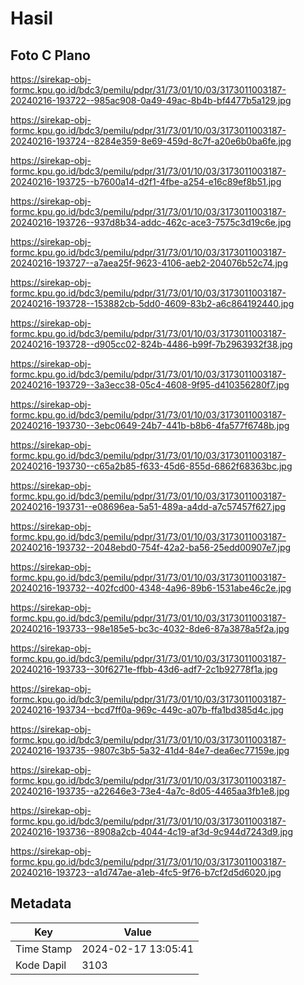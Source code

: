 # Hasil

## Foto C Plano

https://sirekap-obj-formc.kpu.go.id/bdc3/pemilu/pdpr/31/73/01/10/03/3173011003187-20240216-193722--985ac908-0a49-49ac-8b4b-bf4477b5a129.jpg

https://sirekap-obj-formc.kpu.go.id/bdc3/pemilu/pdpr/31/73/01/10/03/3173011003187-20240216-193724--8284e359-8e69-459d-8c7f-a20e6b0ba6fe.jpg

https://sirekap-obj-formc.kpu.go.id/bdc3/pemilu/pdpr/31/73/01/10/03/3173011003187-20240216-193725--b7600a14-d2f1-4fbe-a254-e16c89ef8b51.jpg

https://sirekap-obj-formc.kpu.go.id/bdc3/pemilu/pdpr/31/73/01/10/03/3173011003187-20240216-193726--937d8b34-addc-462c-ace3-7575c3d19c6e.jpg

https://sirekap-obj-formc.kpu.go.id/bdc3/pemilu/pdpr/31/73/01/10/03/3173011003187-20240216-193727--a7aea25f-9623-4106-aeb2-204076b52c74.jpg

https://sirekap-obj-formc.kpu.go.id/bdc3/pemilu/pdpr/31/73/01/10/03/3173011003187-20240216-193728--153882cb-5dd0-4609-83b2-a6c864192440.jpg

https://sirekap-obj-formc.kpu.go.id/bdc3/pemilu/pdpr/31/73/01/10/03/3173011003187-20240216-193728--d905cc02-824b-4486-b99f-7b2963932f38.jpg

https://sirekap-obj-formc.kpu.go.id/bdc3/pemilu/pdpr/31/73/01/10/03/3173011003187-20240216-193729--3a3ecc38-05c4-4608-9f95-d410356280f7.jpg

https://sirekap-obj-formc.kpu.go.id/bdc3/pemilu/pdpr/31/73/01/10/03/3173011003187-20240216-193730--3ebc0649-24b7-441b-b8b6-4fa577f6748b.jpg

https://sirekap-obj-formc.kpu.go.id/bdc3/pemilu/pdpr/31/73/01/10/03/3173011003187-20240216-193730--c65a2b85-f633-45d6-855d-6862f68363bc.jpg

https://sirekap-obj-formc.kpu.go.id/bdc3/pemilu/pdpr/31/73/01/10/03/3173011003187-20240216-193731--e08696ea-5a51-489a-a4dd-a7c57457f627.jpg

https://sirekap-obj-formc.kpu.go.id/bdc3/pemilu/pdpr/31/73/01/10/03/3173011003187-20240216-193732--2048ebd0-754f-42a2-ba56-25edd00907e7.jpg

https://sirekap-obj-formc.kpu.go.id/bdc3/pemilu/pdpr/31/73/01/10/03/3173011003187-20240216-193732--402fcd00-4348-4a96-89b6-1531abe46c2e.jpg

https://sirekap-obj-formc.kpu.go.id/bdc3/pemilu/pdpr/31/73/01/10/03/3173011003187-20240216-193733--98e185e5-bc3c-4032-8de6-87a3878a5f2a.jpg

https://sirekap-obj-formc.kpu.go.id/bdc3/pemilu/pdpr/31/73/01/10/03/3173011003187-20240216-193733--30f6271e-ffbb-43d6-adf7-2c1b92778f1a.jpg

https://sirekap-obj-formc.kpu.go.id/bdc3/pemilu/pdpr/31/73/01/10/03/3173011003187-20240216-193734--bcd7ff0a-969c-449c-a07b-ffa1bd385d4c.jpg

https://sirekap-obj-formc.kpu.go.id/bdc3/pemilu/pdpr/31/73/01/10/03/3173011003187-20240216-193735--9807c3b5-5a32-41d4-84e7-dea6ec77159e.jpg

https://sirekap-obj-formc.kpu.go.id/bdc3/pemilu/pdpr/31/73/01/10/03/3173011003187-20240216-193735--a22646e3-73e4-4a7c-8d05-4465aa3fb1e8.jpg

https://sirekap-obj-formc.kpu.go.id/bdc3/pemilu/pdpr/31/73/01/10/03/3173011003187-20240216-193736--8908a2cb-4044-4c19-af3d-9c944d7243d9.jpg

https://sirekap-obj-formc.kpu.go.id/bdc3/pemilu/pdpr/31/73/01/10/03/3173011003187-20240216-193723--a1d747ae-a1eb-4fc5-9f76-b7cf2d5d6020.jpg


## Metadata

| Key        | Value               |
| ---------- | ------------------- |
| Time Stamp | 2024-02-17 13:05:41 |
| Kode Dapil | 3103                |



